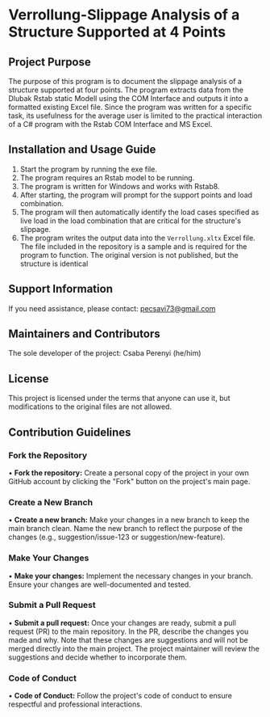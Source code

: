 # Verrollung-Slippage Analysis of a Structure Supported at 4 Points

## Project Purpose
The purpose of this program is to document the slippage analysis of a structure supported at four points.
The program extracts data from the Dlubak Rstab static Modell using the COM Interface and outputs it into a formatted existing Excel file. 
Since the program was written for a specific task, its usefulness for the average user is limited to the practical interaction of a C# program with the Rstab COM Interface and MS Excel.
## Installation and Usage Guide
1.	Start the program by running the exe file.
2.	The program requires an Rstab model to be running.
3.	The program is written for Windows and works with Rstab8.
4.	After starting, the program will prompt for the support points and load combination.
5.	The program will then automatically identify the load cases specified as live load in the load combination that are critical for the structure's slippage.
6. 	The program writes the output data into the `Verrollung.xltx` Excel file.
   	The file included in the repository is a sample and is required for the program to function.
   	The original version is not published, but the structure is identical

## Support Information
If you need assistance, please contact: pecsavi73@gmail.com  
## Maintainers and Contributors  
The sole developer of the project: Csaba Perenyi (he/him)
## License
This project is licensed under the terms that anyone can use it, but modifications to the original files are not allowed.
## Contribution Guidelines
### Fork the Repository
•	**Fork the repository:** Create a personal copy of the project in your own GitHub account by clicking the "Fork" button on the project's main page.
### Create a New Branch
•	**Create a new branch:** Make your changes in a new branch to keep the main branch clean. Name the new branch to reflect the purpose of the changes (e.g., suggestion/issue-123 or suggestion/new-feature).
### Make Your Changes
•	**Make your changes:** Implement the necessary changes in your branch. Ensure your changes are well-documented and tested.
### Submit a Pull Request
•	**Submit a pull request:** Once your changes are ready, submit a pull request (PR) to the main repository. In the PR, describe the changes you made and why. Note that these changes are suggestions and will not be merged directly into the main project. The project maintainer will review the suggestions and decide whether to incorporate them.  
### Code of Conduct  
•	**Code of Conduct:** Follow the project's code of conduct to ensure respectful and professional interactions.
